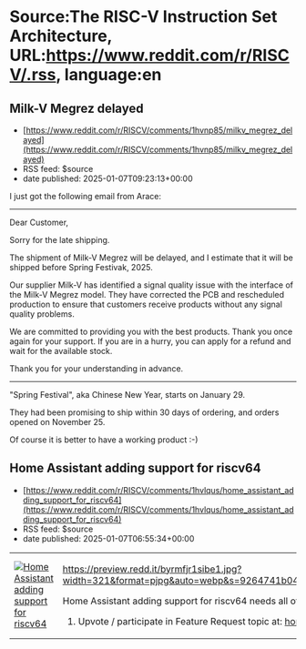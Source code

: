 # Source:The RISC-V Instruction Set Architecture, URL:https://www.reddit.com/r/RISCV/.rss, language:en

## Milk-V Megrez delayed
 - [https://www.reddit.com/r/RISCV/comments/1hvnp85/milkv_megrez_delayed](https://www.reddit.com/r/RISCV/comments/1hvnp85/milkv_megrez_delayed)
 - RSS feed: $source
 - date published: 2025-01-07T09:23:13+00:00

<!-- SC_OFF --><div class="md"><p>I just got the following email from Arace:</p> <hr/> <p>Dear Customer,</p> <p>Sorry for the late shipping.</p> <p>The shipment of Milk-V Megrez will be delayed, and I estimate that it will be shipped before Spring Festivak, 2025.</p> <p>Our supplier Milk-V has identified a signal quality issue with the interface of the Milk-V Megrez model. They have corrected the PCB and rescheduled production to ensure that customers receive products without any signal quality problems.</p> <p>We are committed to providing you with the best products. Thank you once again for your support. If you are in a hurry, you can apply for a refund and wait for the available stock. </p> <p>Thank you for your understanding in advance.</p> <hr/> <p>&quot;Spring Festival&quot;, aka Chinese New Year, starts on January 29.</p> <p>They had been promising to ship within 30 days of ordering, and orders opened on November 25.</p> <p>Of course it is better to have a working product :-) 

## Home Assistant adding support for riscv64
 - [https://www.reddit.com/r/RISCV/comments/1hvlqus/home_assistant_adding_support_for_riscv64](https://www.reddit.com/r/RISCV/comments/1hvlqus/home_assistant_adding_support_for_riscv64)
 - RSS feed: $source
 - date published: 2025-01-07T06:55:34+00:00

<table> <tr><td> <a href="https://www.reddit.com/r/RISCV/comments/1hvlqus/home_assistant_adding_support_for_riscv64/"> <img src="https://external-preview.redd.it/fttzMjAhZFzNQMm5GOVRY1CCNWty_oP53Xhl53hpWv0.jpg?width=640&amp;crop=smart&amp;auto=webp&amp;s=0ad88594e120997178d02599e0f40a1bd0dd59f7" alt="Home Assistant adding support for riscv64" title="Home Assistant adding support for riscv64" /> </a> </td><td> <!-- SC_OFF --><div class="md"><p><a href="https://preview.redd.it/byrmfjr1sibe1.jpg?width=321&amp;format=pjpg&amp;auto=webp&amp;s=9264741b0435c42a56f9407a745e7a5fd46c7493">https://preview.redd.it/byrmfjr1sibe1.jpg?width=321&amp;format=pjpg&amp;auto=webp&amp;s=9264741b0435c42a56f9407a745e7a5fd46c7493</a></p> <p>Home Assistant adding support for riscv64 needs all of your help :-)</p> <ol> <li>Upvote / participate in Feature Request topic at: <a href="https://community.home-assistant.io/t/support-risc-v-64-as-host-platform-for-haas/507928">home-assistant.io topic #507928</a></li> 

